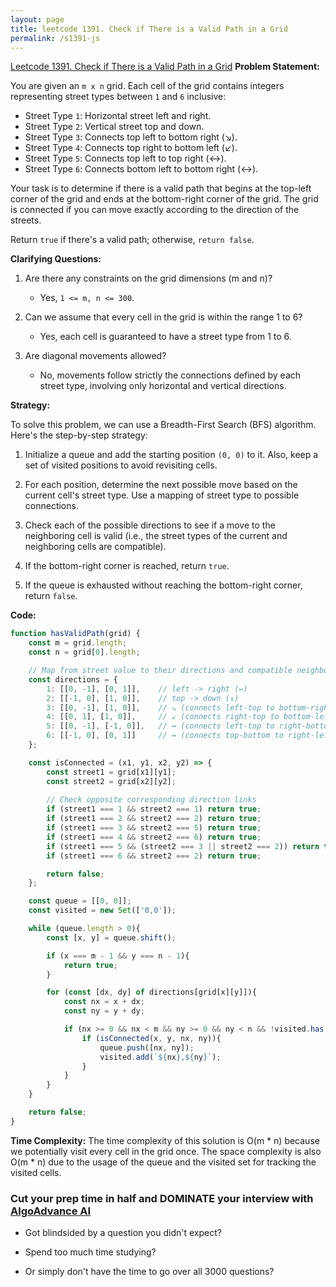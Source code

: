 ```yaml
---
layout: page
title: leetcode 1391. Check if There is a Valid Path in a Grid
permalink: /s1391-js
---
```

[Leetcode 1391. Check if There is a Valid Path in a Grid](https://algoadvance.github.io/algoadvance/l1391)
**Problem Statement:**

You are given an `m x n` grid. Each cell of the grid contains integers representing street types between `1` and `6` inclusive:

- Street Type `1`: Horizontal street left and right.
- Street Type `2`: Vertical street top and down.
- Street Type `3`: Connects top left to bottom right (↘).
- Street Type `4`: Connects top right to bottom left (↙).
- Street Type `5`: Connects top left to top right (↔).
- Street Type `6`: Connects bottom left to bottom right (↔).

Your task is to determine if there is a valid path that begins at the top-left corner of the grid and ends at the bottom-right corner of the grid. The grid is connected if you can move exactly according to the direction of the streets. 

Return `true` if there's a valid path; otherwise, `return false`.

**Clarifying Questions:**

1. Are there any constraints on the grid dimensions (m and n)?
   - Yes, `1 <= m, n <= 300`.

2. Can we assume that every cell in the grid is within the range 1 to 6?
   - Yes, each cell is guaranteed to have a street type from 1 to 6.

3. Are diagonal movements allowed?
   - No, movements follow strictly the connections defined by each street type, involving only horizontal and vertical directions.

**Strategy:**

To solve this problem, we can use a Breadth-First Search (BFS) algorithm. Here's the step-by-step strategy:

1. Initialize a queue and add the starting position `(0, 0)` to it. Also, keep a set of visited positions to avoid revisiting cells.

2. For each position, determine the next possible move based on the current cell's street type. Use a mapping of street type to possible connections.

3. Check each of the possible directions to see if a move to the neighboring cell is valid (i.e., the street types of the current and neighboring cells are compatible).

4. If the bottom-right corner is reached, return `true`.

5. If the queue is exhausted without reaching the bottom-right corner, return `false`.

**Code:**

```javascript
function hasValidPath(grid) {
    const m = grid.length;
    const n = grid[0].length;

    // Map from street value to their directions and compatible neighbors
    const directions = {
        1: [[0, -1], [0, 1]],    // left -> right (↔)
        2: [[-1, 0], [1, 0]],    // top -> down (↕)
        3: [[0, -1], [1, 0]],    // ↘ (connects left-top to bottom-right)
        4: [[0, 1], [1, 0]],     // ↙ (connects right-top to bottom-left)
        5: [[0, -1], [-1, 0]],   // ↔ (connects left-top to right-bottom)
        6: [[-1, 0], [0, 1]]     // ↔ (connects top-bottom to right-left?)
    };

    const isConnected = (x1, y1, x2, y2) => {
        const street1 = grid[x1][y1];
        const street2 = grid[x2][y2];
        
        // Check opposite corresponding direction links
        if (street1 === 1 && street2 === 1) return true;
        if (street1 === 2 && street2 === 2) return true;
        if (street1 === 3 && street2 === 5) return true;
        if (street1 === 4 && street2 === 6) return true;
        if (street1 === 5 && (street2 === 3 || street2 === 2)) return true;
        if (street1 === 6 && street2 === 2) return true;

        return false;
    };

    const queue = [[0, 0]];
    const visited = new Set(['0,0']);

    while (queue.length > 0){
        const [x, y] = queue.shift();

        if (x === m - 1 && y === n - 1){
            return true;
        }

        for (const [dx, dy] of directions[grid[x][y]]){
            const nx = x + dx;
            const ny = y + dy;

            if (nx >= 0 && nx < m && ny >= 0 && ny < n && !visited.has(`${nx},${ny}`)){
                if (isConnected(x, y, nx, ny)){
                    queue.push([nx, ny]);
                    visited.add(`${nx},${ny}`);
                }
            }
        }
    }

    return false;
}
```

**Time Complexity:**
The time complexity of this solution is O(m * n) because we potentially visit every cell in the grid once. The space complexity is also O(m * n) due to the usage of the queue and the visited set for tracking the visited cells.


### Cut your prep time in half and DOMINATE your interview with [AlgoAdvance AI](https://algoAdvance.com)

- Got blindsided by a question you didn't expect?

- Spend too much time studying?

- Or simply don't have the time to go over all 3000 questions?

